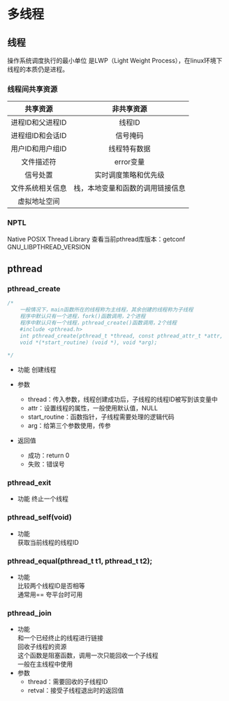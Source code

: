 # 多线程
## 线程
操作系统调度执行的最小单位 是LWP（Light Weight Process），在linux环境下线程的本质仍是进程。
### 线程间共享资源
| 共享资源 | 非共享资源 |
|:------:|:-------:|
|进程ID和父进程ID|线程ID|
|进程组ID和会话ID|信号掩码|
|用户ID和用户组ID|线程特有数据|
|文件描述符|error变量|
|信号处置|实时调度策略和优先级|
|文件系统相关信息|栈，本地变量和函数的调用链接信息|
|虚拟地址空间|
### NPTL
Native POSIX Thread Library 查看当前pthread库版本：getconf GNU_LIBPTHREAD_VERSION

## pthread
### pthread_create
```c
/*
    一般情况下，main函数所在的线程称为主线程，其余创建的线程称为子线程
    程序中默认只有一个进程，fork()函数调用，2个进程
    程序中默认只有一个线程，pthread_create()函数调用，2个线程
    #include <pthread.h>
    int pthread_create(pthread_t *thread, const pthread_attr_t *attr,
    void *(*start_routine) (void *), void *arg); 
    
*/
```
- 功能
    创建线程
- 参数
    - thread：传入参数，线程创建成功后，子线程的线程ID被写到该变量中
    - attr：设置线程的属性，一般使用默认值，NULL
    - start_routine：函数指针，子线程需要处理的逻辑代码
    - arg：给第三个参数使用，传参

- 返回值
    - 成功：return 0
    - 失败：错误号

### pthread_exit
- 功能
    终止一个线程

### pthread_self(void)
- 功能       
获取当前线程的线程ID

### pthread_equal(pthread_t t1, pthread_t t2);
- 功能   
比较两个线程ID是否相等    
通常用== 夸平台时可用

### pthread_join
- 功能   
和一个已经终止的线程进行链接    
回收子线程的资源    
这个函数是阻塞函数，调用一次只能回收一个子线程    
一般在主线程中使用
- 参数
    - thread：需要回收的子线程ID
    - retval：接受子线程退出时的返回值
